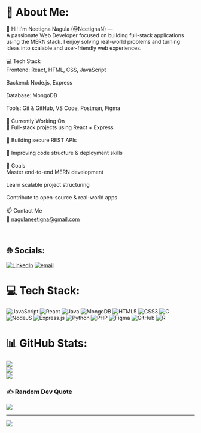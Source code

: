 # 💫 About Me:
👋 Hi! I'm Neetigna Nagula (@NeetignaN) —<br>A passionate Web Developer focused on building full-stack applications using the MERN stack. I enjoy solving real-world problems and turning ideas into scalable and user-friendly web experiences.<br><br>💻 Tech Stack<br>Frontend: React, HTML, CSS, JavaScript<br><br>Backend: Node.js, Express<br><br>Database: MongoDB<br><br>Tools: Git & GitHub, VS Code, Postman, Figma<br><br>🚀 Currently Working On<br>🔄 Full-stack projects using React + Express<br><br>🔐 Building secure REST APIs<br><br>🧩 Improving code structure & deployment skills<br><br>🎯 Goals<br>Master end-to-end MERN development<br><br>Learn scalable project structuring<br><br>Contribute to open-source & real-world apps<br><br>📫 Contact Me<br>📧 nagulaneetigna@gmail.com<br><br><br>


## 🌐 Socials:
[![LinkedIn](https://img.shields.io/badge/LinkedIn-%230077B5.svg?logo=linkedin&logoColor=white)](https://linkedin.com/in/nagula-neetigna) [![email](https://img.shields.io/badge/Email-D14836?logo=gmail&logoColor=white)](mailto:nagulaneetigna@gmail.com) 

# 💻 Tech Stack:
![JavaScript](https://img.shields.io/badge/javascript-%23323330.svg?style=for-the-badge&logo=javascript&logoColor=%23F7DF1E)  ![React](https://img.shields.io/badge/react-%2320232a.svg?style=for-the-badge&logo=react&logoColor=%2361DAFB)  ![Java](https://img.shields.io/badge/java-%23ED8B00.svg?style=for-the-badge&logo=openjdk&logoColor=white) ![MongoDB](https://img.shields.io/badge/MongoDB-%234ea94b.svg?style=for-the-badge&logo=mongodb&logoColor=white) ![HTML5](https://img.shields.io/badge/html5-%23E34F26.svg?style=for-the-badge&logo=html5&logoColor=white) ![CSS3](https://img.shields.io/badge/css3-%231572B6.svg?style=for-the-badge&logo=css3&logoColor=white) ![C](https://img.shields.io/badge/c-%2300599C.svg?style=for-the-badge&logo=c&logoColor=white) ![NodeJS](https://img.shields.io/badge/node.js-6DA55F?style=for-the-badge&logo=node.js&logoColor=white)  ![Express.js](https://img.shields.io/badge/express.js-%23404d59.svg?style=for-the-badge&logo=express&logoColor=%2361DAFB) ![Python](https://img.shields.io/badge/python-3670A0?style=for-the-badge&logo=python&logoColor=ffdd54)  ![PHP](https://img.shields.io/badge/php-%23777BB4.svg?style=for-the-badge&logo=php&logoColor=white) ![Figma](https://img.shields.io/badge/figma-%23F24E1E.svg?style=for-the-badge&logo=figma&logoColor=white) ![GitHub](https://img.shields.io/badge/github-%23121011.svg?style=for-the-badge&logo=github&logoColor=white) ![R](https://img.shields.io/badge/r-%23276DC3.svg?style=for-the-badge&logo=r&logoColor=white) 
# 📊 GitHub Stats:
![](https://github-readme-stats.vercel.app/api?username=NeetignaN&theme=dark&hide_border=false&include_all_commits=true&count_private=true)<br/>
![](https://nirzak-streak-stats.vercel.app/?user=NeetignaN&theme=dark&hide_border=false)<br/>
![](https://github-readme-stats.vercel.app/api/top-langs/?username=NeetignaN&theme=dark&hide_border=false&include_all_commits=true&count_private=true&layout=compact)

### ✍️ Random Dev Quote
![](https://quotes-github-readme.vercel.app/api?type=horizontal&theme=radical)

---
[![](https://visitcount.itsvg.in/api?id=NeetignaN&icon=2&color=12)](https://visitcount.itsvg.in)

<!-- Proudly created with GPRM ( https://gprm.itsvg.in ) -->
